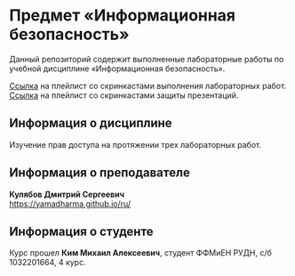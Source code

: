 # Предмет «Информационная безопасность»
Данный репозиторий содержит выполненные лабораторные работы по учебной дисциплине «Информационная безопасность».  

[Ссылка](https://www.youtube.com/playlist?list=PLabeQW9pMjn3ZopSKXhtN7GFrUonT9u69) на плейлист со скринкастами выполнения лабораторных работ.  
[Ссылка](https://www.youtube.com/playlist?list=PLabeQW9pMjn1Wfwc_ZeRjRgawSjiWffki) на плейлист со скринкастами защиты презентаций.

## Информация о дисциплине
Изучение прав доступа на протяжении трех лабораторных работ.

## Информация о преподавателе
<b>Кулябов Дмитрий Сергеевич</b>  
https://yamadharma.github.io/ru/

## Информация о студенте
Курс прошел <b>Ким Михаил Алексеевич</b>, студент ФФМиЕН РУДН, с/б 1032201664, 4 курс.
